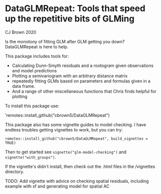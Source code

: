 # DataGLMRepeat: Tools that speed up the repetitive bits of GLMing

 CJ Brown  2020
 
 
Is the monotony of fitting GLM after GLM getting you down? DataGLMRepeat is here to help. 

This package includes tools for: 
- Calculating Dunn-Smyth residuals and a rootogram given observations and model predictions  
- Plotting a semivariogram with an arbitrary distance matrix  
- repeatedly fitting GLMs based on parameters and formulas given in a data frame. 
- And a range of other miscellaneous functions that Chris finds helpful for plotting 

To install this package use:

'remotes::install_github("cbrown5/DataGLMRepeat")

This package also has some vignette guides to model checking. 
I have endless troubles getting vignettes to work, but you can try: 

`remotes::install_github("cbrown5/DataGLMRepeat", build_vignettes = TRUE)`

Then to get started see `vignette("glm-model-checking")` and `vignette("with_groups")`. 

If the vignette's didn't install, then check out the .html files in the /vignettes directory. 
 
TODO:
Add vignette with advice on checking spatial residuals, 
including example with sf and generating model for spatial AC

